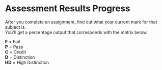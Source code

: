 # Assessment Results Progress

After you complete an assignment, find out what your current mark for that subject is. <br>
You'll get a percentage output that corresponds with the matrix below. 

<b>F</b> = Fail <br>
<b>P</b> = Pass <br>
<b>C</b> = Credit <br>
<b>D</b> = Distinction <br>
<b>HD</b> = High Distinction <br>
